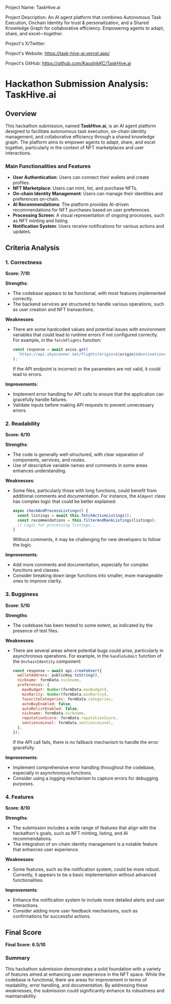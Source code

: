 
Project Name: TaskHive.ai


Project Description: An AI agent platform that combines Autonomous Task Execution, Onchain Identity for trust & personalization, and a Shared Knowledge Graph for collaborative efficiency. Empowering agents to adapt, share, and excel—together.


Project's X/Twitter: 


Project's Website: https://task-hive-ai.vercel.app/


Project's GitHub: https://github.com/KaushikKC/TaskHive.ai






# Hackathon Submission Analysis: TaskHive.ai

## Overview
This hackathon submission, named **TaskHive.ai**, is an AI agent platform designed to facilitate autonomous task execution, on-chain identity management, and collaborative efficiency through a shared knowledge graph. The platform aims to empower agents to adapt, share, and excel together, particularly in the context of NFT marketplaces and user interactions.

### Main Functionalities and Features
- **User Authentication**: Users can connect their wallets and create profiles.
- **NFT Marketplace**: Users can mint, list, and purchase NFTs.
- **On-chain Identity Management**: Users can manage their identities and preferences on-chain.
- **AI Recommendations**: The platform provides AI-driven recommendations for NFT purchases based on user preferences.
- **Processing Screen**: A visual representation of ongoing processes, such as NFT minting and listing.
- **Notification System**: Users receive notifications for various actions and updates.

## Criteria Analysis

### 1. Correctness
**Score: 7/10**

**Strengths**:
- The codebase appears to be functional, with most features implemented correctly.
- The backend services are structured to handle various operations, such as user creation and NFT transactions.

**Weaknesses**:
- There are some hardcoded values and potential issues with environment variables that could lead to runtime errors if not configured correctly. For example, in the `fetchFlights` function:
  ```javascript
  const response = await axios.get(
    `https://api.skyscanner.net/flights?origin=${origin}&destination=${destination}&date=${date}`
  );
  ```
  If the API endpoint is incorrect or the parameters are not valid, it could lead to errors.

**Improvements**:
- Implement error handling for API calls to ensure that the application can gracefully handle failures.
- Validate inputs before making API requests to prevent unnecessary errors.

### 2. Readability
**Score: 6/10**

**Strengths**:
- The code is generally well-structured, with clear separation of components, services, and routes.
- Use of descriptive variable names and comments in some areas enhances understanding.

**Weaknesses**:
- Some files, particularly those with long functions, could benefit from additional comments and documentation. For instance, the `AIAgent` class has complex logic that could be better explained:
  ```javascript
  async checkAndProcessListings() {
    const listings = await this.fetchActiveListings();
    const recommendations = this.filterAndRankListings(listings);
    // Logic for processing listings...
  }
  ```
  Without comments, it may be challenging for new developers to follow the logic.

**Improvements**:
- Add more comments and documentation, especially for complex functions and classes.
- Consider breaking down large functions into smaller, more manageable ones to improve clarity.

### 3. Bugginess
**Score: 5/10**

**Strengths**:
- The codebase has been tested to some extent, as indicated by the presence of test files.

**Weaknesses**:
- There are several areas where potential bugs could arise, particularly in asynchronous operations. For example, in the `handleSubmit` function of the `OnchainIdentity` component:
  ```javascript
  const response = await api.createUser({
    walletAddress: publicKey.toString(),
    nickname: formData.nickname,
    preferences: {
      maxBudget: Number(formData.maxBudget),
      minRarity: Number(formData.minRarity),
      favoriteCategories: formData.categories,
      autoBuyEnabled: false,
      autoRelistEnabled: false,
      nickname: formData.nickname,
      reputationScore: formData.reputationScore,
      sentienceLevel: formData.sentienceLevel,
    },
  });
  ```
  If the API call fails, there is no fallback mechanism to handle the error gracefully.

**Improvements**:
- Implement comprehensive error handling throughout the codebase, especially in asynchronous functions.
- Consider using a logging mechanism to capture errors for debugging purposes.

### 4. Features
**Score: 8/10**

**Strengths**:
- The submission includes a wide range of features that align with the hackathon's goals, such as NFT minting, listing, and AI recommendations.
- The integration of on-chain identity management is a notable feature that enhances user experience.

**Weaknesses**:
- Some features, such as the notification system, could be more robust. Currently, it appears to be a basic implementation without advanced functionalities.

**Improvements**:
- Enhance the notification system to include more detailed alerts and user interactions.
- Consider adding more user feedback mechanisms, such as confirmations for successful actions.

## Final Score
**Final Score: 6.5/10**

### Summary
This hackathon submission demonstrates a solid foundation with a variety of features aimed at enhancing user experience in the NFT space. While the codebase is functional, there are areas for improvement in terms of readability, error handling, and documentation. By addressing these weaknesses, the submission could significantly enhance its robustness and maintainability.